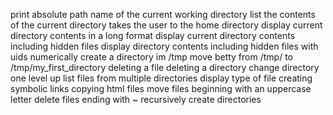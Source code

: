print absolute path name of the current working directory
list the contents of the current directory
takes the user to the home directory
display current directory contents in a long format
display current directory contents including hidden files
display directory contents including hidden files with uids numerically
create a directory im /tmp
move betty from /tmp/ to /tmp/my_first_directory
deleting a file
deleting a directory
change directory one level up
list files from multiple directories
display type of file
creating symbolic links
copying html files
move files beginning with an uppercase letter
delete files ending with ~
recursively create directories
